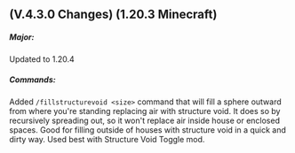 ## **(V.4.3.0 Changes) (1.20.3 Minecraft)**

##### Major:
Updated to 1.20.4

##### Commands:
Added `/fillstructurevoid <size>` command that will fill a sphere outward from where you're standing replacing air with structure void.
 It does so by recursively spreading out, so it won't replace air inside house or enclosed spaces.
 Good for filling outside of houses with structure void in a quick and dirty way.
 Used best with Structure Void Toggle mod.